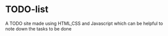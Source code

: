 # TODO-list
A TODO site made using HTML,CSS and Javascript which can be helpful to note down the tasks to be done
